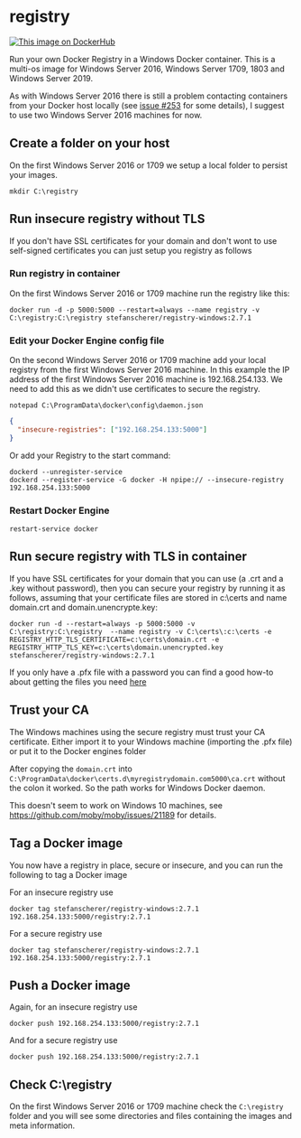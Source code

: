 # registry

[![This image on DockerHub](https://img.shields.io/docker/pulls/stefanscherer/registry-windows.svg)](https://hub.docker.com/r/stefanscherer/registry-windows/)

Run your own Docker Registry in a Windows Docker container. This is a multi-os image for Windows Server 2016, Windows Server 1709, 1803 and Windows Server 2019.

As with Windows Server 2016 there is still a problem contacting containers from your Docker host locally (see [issue #253](https://github.com/Microsoft/Virtualization-Documentation/issues/253) for some details), I suggest to use two Windows Server 2016 machines for now.

## Create a folder on your host

On the first Windows Server 2016 or 1709 we setup a local folder to persist your images.

```
mkdir C:\registry
```

## Run insecure registry without TLS

If you don't have SSL certificates for your domain and don't wont to use self-signed certificates you can just setup you registry as follows

### Run registry in container

On the first Windows Server 2016 or 1709 machine run the registry like this:

```
docker run -d -p 5000:5000 --restart=always --name registry -v C:\registry:C:\registry stefanscherer/registry-windows:2.7.1
```

### Edit your Docker Engine config file

On the second Windows Server 2016 or 1709 machine add your local registry from the first Windows Server 2016 machine. In this example the IP address of the first Windows Server 2016 machine is 192.168.254.133. We need to add this as we didn't use certificates to secure the registry.

```
notepad C:\ProgramData\docker\config\daemon.json
```

```json
{
  "insecure-registries": ["192.168.254.133:5000"]
}
```

Or add your Registry to the start command:

```
dockerd --unregister-service
dockerd --register-service -G docker -H npipe:// --insecure-registry 192.168.254.133:5000
```

### Restart Docker Engine

```
restart-service docker
```

## Run secure registry with TLS in container

If you have SSL certificates for your domain that you can use (a .crt and a .key without password), then you can secure your registry by running it as follows, assuming that your certificate files are stored in c:\certs and name domain.crt and domain.unencrypte.key:

```
docker run -d --restart=always -p 5000:5000 -v C:\registry:C:\registry  --name registry -v C:\certs\:c:\certs -e REGISTRY_HTTP_TLS_CERTIFICATE=c:\certs\domain.crt -e REGISTRY_HTTP_TLS_KEY=c:\certs\domain.unencrypted.key stefanscherer/registry-windows:2.7.1
```

If you only have a .pfx file with a password you can find a good how-to about getting the files you need [here](https://www.markbrilman.nl/2011/08/howto-convert-a-pfx-to-a-seperate-key-crt-file/)

## Trust your CA

The Windows machines using the secure registry must trust your CA certificate.
Either import it to your Windows machine (importing the .pfx file) or
put it to the Docker engines folder

After copying the `domain.crt` into `C:\ProgramData\docker\certs.d\myregistrydomain.com5000\ca.crt` without the colon it worked. So the path works for Windows Docker daemon.

This doesn't seem to work on Windows 10 machines, see https://github.com/moby/moby/issues/21189 for details.

## Tag a Docker image

You now have a registry in place, secure or insecure, and you can run the following to tag a Docker image

For an insecure registry use

```
docker tag stefanscherer/registry-windows:2.7.1 192.168.254.133:5000/registry:2.7.1
```

For a secure registry use

```
docker tag stefanscherer/registry-windows:2.7.1 192.168.254.133:5000/registry:2.7.1
```

## Push a Docker image

Again, for an insecure registry use

```
docker push 192.168.254.133:5000/registry:2.7.1
```

And for a secure registry use

```
docker push 192.168.254.133:5000/registry:2.7.1
```

## Check C:\registry

On the first Windows Server 2016 or 1709 machine check the `C:\registry` folder and you will see some directories and files containing the images and meta information.
